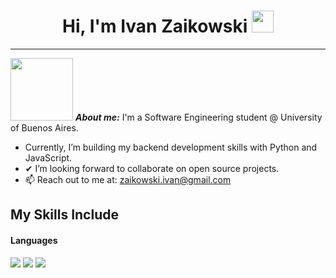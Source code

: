 <h1 align="center">
  <b>Hi, I'm Ivan Zaikowski </b> <img src="https://media.giphy.com/media/hvRJCLFzcasrR4ia7z/giphy.gif" width="35">
</h1>

<hr>

<img src="https://media0.giphy.com/media/v1.Y2lkPTc5MGI3NjExMnFrZnNudGphYWdzbXBhZzlzajFlM210Y2M4MzU5dm1qd2FwMWkyZCZlcD12MV9pbnRlcm5hbF9naWZfYnlfaWQmY3Q9cw/wAKZXqfrepPvJDRY6y/giphy.gif" width="100px">&nbsp;***About me:***
 I'm a Software Engineering student @ University of Buenos Aires.

- Currently, I’m building my backend development skills with Python and JavaScript.
- ✔ I’m looking forward to collaborate on open source projects.
- 📫 Reach out to me at: zaikowski.ivan@gmail.com

## My Skills Include

<h4> Languages </h4>
<span> 
  <img src="https://img.shields.io/badge/JavaScript-F7DF1E?style=for-the-badge&logo=javascript&logoColor=black">
  <img src="https://img.shields.io/badge/C-00599C?style=for-the-badge&logo=c&logoColor=white">
  <img src="https://img.shields.io/badge/python-3670A0?style=for-the-badge&logo=python&logoColor=ffdd54">

 
